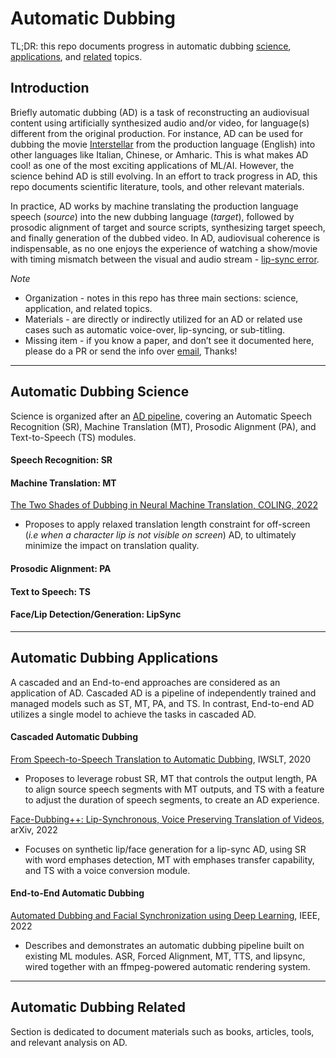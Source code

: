 # Automatic Dubbing
TL;DR: this repo documents progress in automatic dubbing [science](#automatic-dubbing-science), 
[applications](#automatic-dubbing-applications), and [related](#automatic-dubbing-related) topics.


## Introduction
Briefly automatic dubbing (AD) is a task of reconstructing an audiovisual content using artificially synthesized 
audio and/or video, for language(s) different from the original production. For instance, AD can be used for dubbing 
the movie [Interstellar](https://www.imdb.com/title/tt0816692/) from the production language (English) into 
other languages like Italian, Chinese, or Amharic. This is what makes AD cool! as one of the most exciting 
applications of ML/AI. However, the science behind AD is still evolving. In an effort to track progress in AD, 
this repo documents scientific literature, tools, and other relevant materials.


In practice, AD works by machine translating the production language speech (_source_) into the new dubbing 
language (_target_), followed by prosodic alignment of target and source scripts, synthesizing target speech, 
and finally generation of the dubbed video. In AD, audiovisual coherence is indispensable, as no one enjoys the 
experience of watching a show/movie with timing mismatch between the visual and audio stream  - [lip-sync error](https://en.wikipedia.org/wiki/Lip_sync).


*Note*
* Organization - notes in this repo has three main sections: science, application, and related topics.
* Materials - are directly or indirectly utilized for an AD or related use cases such as automatic voice-over, lip-syncing, or sub-titling.
* Missing item - if you know a paper, and don’t see it documented here, please do a PR or send the info 
over [email](surawinfo@gmail.com), Thanks!



---
## Automatic Dubbing Science
Science is organized after an [AD pipeline](https://www.amazon.science/publications/from-speech-to-speech-translation-to-automatic-dubbing), 
covering an Automatic Speech Recognition (SR), Machine Translation (MT), Prosodic Alignment (PA), and 
Text-to-Speech (TS) modules.


#### Speech Recognition: SR


#### Machine Translation: MT
[The Two Shades of Dubbing in Neural Machine Translation, COLING, 2022](https://aclanthology.org/2020.coling-main.382.pdf)
- Proposes to apply relaxed translation length constraint for off-screen (_i.e when a character lip is not visible on screen_) 
   AD, to ultimately minimize the impact on translation quality.


#### Prosodic Alignment: PA


#### Text to Speech: TS


#### Face/Lip Detection/Generation: LipSync


---
## Automatic Dubbing Applications
A cascaded and an End-to-end approaches are considered as an application of AD. Cascaded AD is a pipeline of 
independently trained and managed models such as ST, MT, PA, and TS. In contrast, End-to-end AD utilizes a single model 
to achieve the tasks in cascaded AD.  

#### Cascaded Automatic Dubbing

[From Speech-to-Speech Translation to Automatic Dubbing](https://aclanthology.org/2020.iwslt-1.31.pdf), IWSLT, 2020
- Proposes to leverage robust SR, MT that controls the output length, PA to align source speech segments with MT outputs, 
and TS with a feature to adjust the duration of speech segments, to create an AD experience.  

[Face-Dubbing++: Lip-Synchronous, Voice Preserving Translation of Videos](https://arxiv.org/pdf/2206.04523.pdf), arXiv, 2022
- Focuses on synthetic lip/face generation for a lip-sync AD, using SR with word emphases detection, MT with emphases 
transfer capability, and TS with a voice conversion module.  

#### End-to-End Automatic Dubbing
[Automated Dubbing and Facial Synchronization using Deep Learning](https://ieeexplore.ieee.org/abstract/document/9773697/), IEEE, 2022
- Describes and demonstrates an automatic dubbing pipeline built on existing ML modules. ASR, Forced Alignment, MT, TTS, and lipsync, wired together with an ffmpeg-powered automatic rendering system.  

---
## Automatic Dubbing Related
Section is dedicated to document materials such as books, articles, tools, and relevant analysis on AD.
